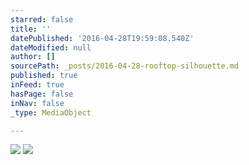 ```yaml
---
starred: false
title: ''
datePublished: '2016-04-28T19:59:08.540Z'
dateModified: null
author: []
sourcePath: _posts/2016-04-28-rooftop-silhouette.md
published: true
inFeed: true
hasPage: false
inNav: false
_type: MediaObject

---
```

![](https://the-grid-user-content.s3-us-west-2.amazonaws.com/fb13b27e-66cc-48d4-b7ca-85a6ef3a6aa3.jpg)
![](https://the-grid-user-content.s3-us-west-2.amazonaws.com/2e973a59-0d17-48b6-b9a4-1bab46bbc746.jpg)